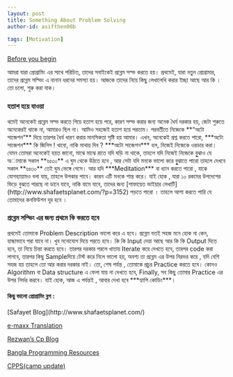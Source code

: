 ```yaml
---
layout: post
title: Something About Problem Solving
author-id: asifthen00b

tags: [Motivation]
---
```

<!-- This is also a comment in markdown -->

[Before you begin](https://www.google.com)

আমরা যারা প্রোগ্রামিং এর সাথে পরিচিত, তাদের সবাইকেই প্রব্লেম সল্ভ করতে হয়। প্রথমেই, যারা নতুন প্রোগ্রামার, তাদের প্রব্লেম সল্ভিং এ নানান ধরনের সমস্যা হয়। আজকে তাদের নিয়ে কিছু লেখালেখি করার ইচ্ছা আছে আর কি । তো চলো, শুরু করা যাক।

<h3>হতাশ হয়ে যাওয়া</h3> 
থমেই অনেকেই প্রব্লেম সল্ভ করতে গিয়ে হতাশ হয়ে পরে, কারণ সল্ভ করার জন্য অনেক ধৈর্য দরকার হয়, জেটা শুরুতে অনেকেরই থাকে না, আমারও ছিল না। আমিও সহজেই হতাশ হয়ে পরতাম। পরবর্তীতে নিজেকে **“অটো সাজেশন“** দিয়ে তারপর ধৈর্য ধারণ করার মানসিকতা সৃষ্টি হয় আমার। এখন, অনেকেই প্রশ্ন  করতে পারো, ***অটো সাজেশন***  কি জিনিস ! খাবো, নাকি মাথায় দিব ? ***অটো সাজেশন***  হল, নিজেই নিজেকে ওরডার করা। যেমন তোমরা অনেকেই হয়ত জানো, মাঝে মাঝে রাতে যদি ঘড়ি না থাকে, তাহলে যদি নিজেই নিজেকে বুুুুঝাও যে অামাকে সকাল **৬ঃ৩০**  এ ঘুম থেকে উঠতে হবে , আর সেটা যদি মনকে ভালো করে বুুুুঝাতে পারো তাহলে দেখবে সকাল **৬ঃ৩০** তেই ঘুম ভেঙ্গে গেসে।  আর যদি ***Meditation*** বা ধ্যান করতে পারো , যাকে যোগব্যায়ামও বলা যায়, তাহলে উপকার পাবে। কারন এটি মনকে শান্ত করে। যাই হোক , যারা ১০ রকমের উপদেশের ভিড়ে বুঝতে পারছে না ডানে যাবে, নাকি বামে যাবে, তাদের জন্য [শাফায়েত ভাইয়ার লেখাটি](http://www.shafaetsplanet.com/?p=3152) পড়তে পারো । তাহলে আশা করতে পারি যে তোমাদের কনফিউশন দূর হবে ।

<h3>প্রব্লেম সল্ভিং এর জন্য প্রথমে কি করতে হবে </h3>
প্রথমেই তোমাকে Problem Description ভালো করে এ হবে। প্রব্লেম যতই সহজ মনে হোক না কেন, হাল্কাভাবে পরা যাবে না। খুব মনোযোগ দিয়ে পরতে হবে। কি কি Input দেয়া আছে আর কি কি Output দিতে হবে, তা নিয়ে চিন্তা করতে হবে। তারপর দরকার পরলে খাতায় Iterate করে দেখতে হবে, তারপর code করা লাগবে, তারপর কিছু Sampleদিয়ে টেস্ট করে নিলে ভালো হয়, অবশ্য তা প্রব্লেম এর উপর নিরভর করে , যদি বেশি সহজ হয় তাহলে তো আর করার দরকার নাই। তো, শেষ পর্যন্ত , তোমাকে প্রচুর Practice করতে হবে। কোনও Algorithm বা Data structure  এ ফেলা যায় না দেখতে হবে, Finally, সব কিছু তোমার Practice এর উপর নির্ভর করবে। যাই হোক,  আজ এ পর্যন্তই , আবার দেখা হবে ***হ্যাপি কোডিং***।



<h4>কিছু ভালো প্রোগ্রামিং ব্লগ : </h4>
[Safayet Blog](http://www.shafaetsplanet.com/)

[e-maxx Translation](https://cp-algorithms.com/)

[Rezwan’s Cp Blog](https://rezwanarefin01.github.io/)

[Bangla Programming Resources](https://github.com/me-shaon/bangla-programming-resources)

[CPPS(camp update)](http://cpps.bacsbd.org/notebook/view-note/notebook)


